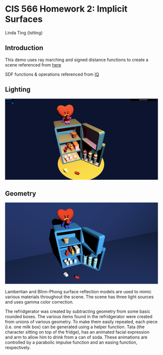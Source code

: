 # CIS 566 Homework 2: Implicit Surfaces

Linda Ting (lstting)

## Introduction
This demo uses ray marching and signed distance functions to create a scene referenced from [here](https://twitter.com/bt21_/status/1151054299952119810)

SDF functions & operations referenced from [IQ](https://www.iquilezles.org/www/articles/distfunctions/distfunctions.htm)

## Lighting
![](img/lit_1.png)

## Geometry
![](img/geometry.png)

Lambertian and Blinn-Phong surface reflection models are used to mimic various materials throughout the scene. The scene has three light sources and uses gamma color correction.

The refridgerator was created by subtracting geometry from some basic rounded boxes. The various items found in the refridgerator were created from unions of various geometry. To make them easily repeated, each piece (i.e. one milk box) can be generated using a helper function. Tata (the character sitting on top of the fridge), has an animated facial expression and arm to allow him to drink from a can of soda. These animations are controlled by a parabolic impulse function and an easing function, respectively. 